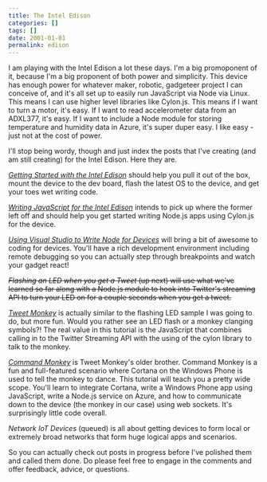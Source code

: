 ```yaml
---
title: The Intel Edison
categories: []
tags: []
date: 2001-01-01
permalink: edison
---
```


I am playing with the Intel Edison a lot these days. I'm a big promoponent of it, because I'm a big proponent of both power and simplicity. This device has enough power for whatever maker, robotic, gadgeteer project I can conceive of, and it's all set up to easily run JavaScript via Node via Linux. This means I can use higher level libraries like Cylon.js. This means if I want to turn a motor, it's easy. If I want to read accelerometer data from an ADXL377, it's easy. If I want to include a Node module for storing temperature and humidity data in Azure, it's super duper easy. I like easy - just not at the cost of power.
<!-- xmore -->

I'll stop being wordy, though and just index the posts that I've creating (and am still creating) for the Intel Edison. Here they are.

_[Getting Started with the Intel Edison](/edison-setup)_ should help you pull it out of the box, mount the device to the dev board, flash the latest OS to the device, and get your toes wet writing code.

_[Writing JavaScript for the Intel Edison](/edison-coding)_ intends to pick up where the former left off and should help you get started writing Node.js apps using Cylon.js for the device.

_[Using Visual Studio to Write Node for Devices](/edison-vs)_ will bring a bit of awesome to coding for devices. You'll have a rich development environment including remote debugging so you can actually step through breakpoints and watch your gadget react!

<s>_Flashing an LED when you get a Tweet_ (up next) will use what we've learned so far along with a Node.js module to hook into Twitter's streaming API to turn your LED on for a couple seconds when you get a tweet.</s>

[_Tweet Monkey_](/tweetmonkey) is actually similar to the flashing LED sample I was going to do, but more fun. Would you rather see an LED flash or a monkey clanging symbols?! The real value in this tutorial is the JavaScript that combines calling in to the Twitter Streaming API with the using of the cylon library to talk to the monkey.

[_Command Monkey_](/commandmonkey) is Tweet Monkey's older brother. Command Monkey is a fun and full-featured scenario where Cortana on the Windows Phone is used to tell the monkey to dance. This tutorial will teach you a pretty wide scope. You'll learn to integrate Cortana, write a Windows Phone app using JavaScript, write a Node.js service on Azure, and how to communicate down to the device (the monkey in our case) using web sockets. It's surprisingly little code overall.

_Network IoT Devices_ (queued) is all about getting devices to form local or extremely broad networks that form huge logical apps and scenarios.

So you can actually check out posts in progress before I've polished them and called them done. Do please feel free to engage in the comments and offer feedback, advice, or questions.